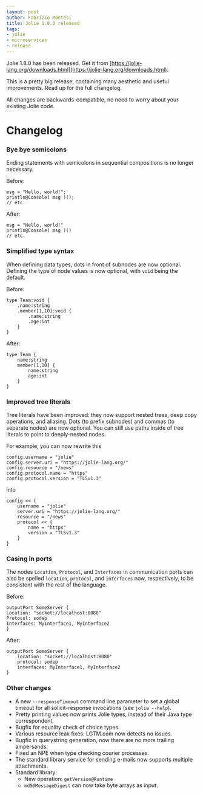 ```yaml
---
layout: post
author: Fabrizio Montesi
title: Jolie 1.8.0 released
tags:
- jolie
- microservices
- release
---
```


Jolie 1.8.0 has been released. Get it from [https://jolie-lang.org/downloads.html](https://jolie-lang.org/downloads.html).

This is a pretty big release, containing many aesthetic and useful improvements. Read up for the full changelog.

All changes are backwards-compatible, no need to worry about your existing Jolie code.

# Changelog

### Bye bye semicolons

Ending statements with semicolons in sequential compositions is no longer necessary.

Before:

```jolie
msg = "Hello, world!";
println@Console( msg )();
// etc.
```

After:

```jolie
msg = "Hello, world!"
println@Console( msg )()
// etc.
```

### Simplified type syntax

When defining data types, dots in front of subnodes are now optional.
Defining the type of node values is now optional, with `void` being the default.

Before:

```jolie
type Team:void {
	.name:string
	.member[1,10]:void {
		.name:string
		.age:int
	}
}
```

After:

```jolie
type Team {
	name:string
	member[1,10] {
		name:string
		age:int
	}
}
```


### Improved tree literals

Tree literals have been improved: they now support nested trees, deep copy operations, and aliasing.
Dots (to prefix subnodes) and commas (to separate nodes) are now optional.
You can still use paths inside of tree literals to point to deeply-nested nodes.

For example, you can now rewrite this

```jolie
config.username = "jolie"
config.server.uri = "https://jolie-lang.org/"
config.resource = "/news"
config.protocol.name = "https"
config.protocol.version = "TLSv1.3"
```

into

```jolie
config << {
	username = "jolie"
	server.uri = "https://jolie-lang.org/"
	resource = "/news"
	protocol << {
		name = "https"
		version = "TLSv1.3"
	}
}
```

### Casing in ports

The nodes `Location`, `Protocol`, and `Interfaces` in communication ports can also be spelled `location`, `protocol`, and `interfaces` now, respectively, to be consistent with the rest of the language.

Before:

```jolie
outputPort SomeServer {
Location: "socket://localhost:8080"
Protocol: sodep
Interfaces: MyInterface1, MyInterface2
}
```

After:

```jolie
outputPort SomeServer {
	location: "socket://localhost:8080"
	protocol: sodep
	interfaces: MyInterface1, MyInterface2
}
```

### Other changes

- A new `--responseTimeout` command line parameter to set a global timeout for all solicit-response invocations (see `jolie --help`).
- Pretty printing values now prints Jolie types, instead of their Java type correspondent.
- Bugfix for equality check of choice types.
- Various resource leak fixes: LGTM.com now detects no issues.
- Bugfix in querystring generation, now there are no more trailing ampersands.
- Fixed an NPE when type checking courier processes.
- The standard library service for sending e-mails now supports multiple attachments.
- Standard library:
	* New operation: `getVersion@Runtime`
	* `md5@MessageDigest` can now take byte arrays as input.
